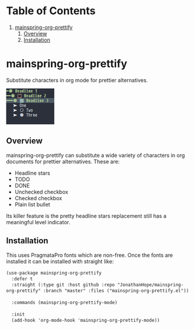 
# Table of Contents

1.  [mainspring-org-prettify](#orgfd52790)
    1.  [Overview](#org9e98a4b)
    2.  [Installation](#org510e513)


<a id="orgfd52790"></a>

# mainspring-org-prettify

Substitute characters in org mode for prettier alternatives.

![img](mainspring-org-prettify.png)


<a id="org9e98a4b"></a>

## Overview

mainspring-org-prettify can substitute a wide variety of characters in org documents for prettier alternatives. These are:

-   Headline stars
-   TODO
-   DONE
-   Unchecked checkbox
-   Checked checkbox
-   Plain list bullet

Its killer feature is the pretty headline stars replacement still has a meaningful level indicator.


<a id="org510e513"></a>

## Installation

This uses PragmataPro fonts which are non-free. Once the fonts are installed it can be installed with straight like:

    (use-package mainspring-org-prettify
      :defer t
      :straight (:type git :host github :repo "JonathanHope/mainspring-org-prettify" :branch "master" :files ("mainspring-org-prettify.el"))

      :commands (mainspring-org-prettify-mode)

      :init
      (add-hook 'org-mode-hook 'mainspring-org-prettify-mode))
